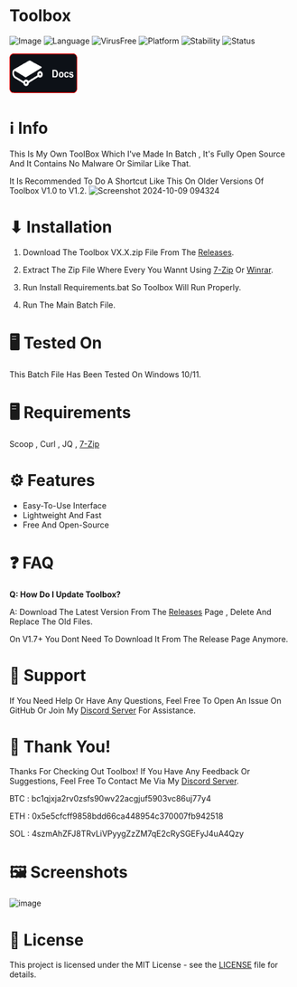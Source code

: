 # Toolbox

![Image](https://github.com/user-attachments/assets/b7dbd5bb-8edf-44c7-9bd1-131ae3142348)
![Language](https://img.shields.io/badge/Language-Batch-ffffff)
![VirusFree](https://img.shields.io/badge/Virus-Free-FF0000)
![Platform](https://img.shields.io/badge/Platform-Windows%2010%2F11-FF0000)
![Stability](https://img.shields.io/badge/Stability-Stable-FF0000)
![Status](https://img.shields.io/badge/Status-Active-FF0000)

<a href="https://toolbox.mintlify.app/">
    <img src="https://github.com/SimonGhost1012/SimonGhost1012.github.io/blob/main/docs/static/media/button.png" alt="Docs Button" width="120" height="70" />
</a>


# ℹ️ Info

This Is My Own ToolBox Which I've Made In Batch , It's Fully Open Source And It Contains No Malware Or Similar Like That.

It Is Recommended To Do A Shortcut Like This On Older Versions Of Toolbox V1.0 to V1.2.
![Screenshot 2024-10-09 094324](https://github.com/user-attachments/assets/f774e1ec-eaba-4594-a449-40112a6de915)

# ⬇ Installation
                                                 
1. Download The Toolbox VX.X.zip File From The [Releases](https://github.com/SimonGhost1012/ToolBox/releases).

2. Extract The Zip File Where Every You Wannt Using [7-Zip](https://7-zip.com/download.html) Or [Winrar](https://www.win-rar.com/download.html).

3. Run Install Requirements.bat So Toolbox Will Run Properly.

4. Run The Main Batch File.

# 🖥️ Tested On
This Batch File Has Been Tested On Windows 10/11.

# 🖥️ Requirements
Scoop , Curl , JQ , [7-Zip](https://7-zip.com/download.html)

# ⚙️ Features
- Easy-To-Use Interface
- Lightweight And Fast
- Free And Open-Source

# ❓ FAQ
**Q: How Do I Update Toolbox?**

A: Download The Latest Version From The [Releases](https://github.com/SimonGhost1012/ToolBox/releases) Page , Delete And Replace The Old Files.

On V1.7+ You Dont Need To Download It From The Release Page Anymore.

# 💬 Support
If You Need Help Or Have Any Questions, Feel Free To Open An Issue On GitHub Or Join My [Discord Server](https://discord.gg/qnS9HbEBVj) For Assistance.

# 🙏 Thank You!
Thanks For Checking Out Toolbox! If You Have Any Feedback Or Suggestions, Feel Free To Contact Me Via My [Discord Server](https://discord.gg/qnS9HbEBVj).

BTC : bc1qjxja2rv0zsfs90wv22acgjuf5903vc86uj77y4

ETH : 0x5e5cfcff9858bdd66ca448954c370007fb942518

SOL : 4szmAhZFJ8TRvLiVPyygZzZM7qE2cRySGEFyJ4uA4Qzy

# 🖼 Screenshots

![image](https://github.com/user-attachments/assets/bded4d0f-63a3-44ae-ad96-ea237411b33d)

# 📄 License

This project is licensed under the MIT License - see the [LICENSE](LICENSE) file for details.
